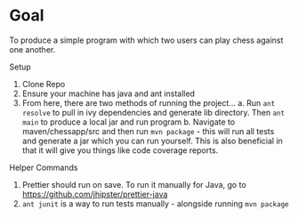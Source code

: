 # Goal

To produce a simple program with which two users can play chess against one another.

Setup

1. Clone Repo
2. Ensure your machine has java and ant installed
3. From here, there are two methods of running the project...
   a. Run `ant resolve` to pull in ivy dependencies and generate lib directory. Then `ant main` to produce a local jar and run program
   b. Navigate to maven/chessapp/src and then run `mvn package` - this will run all tests and generate a jar which you can run yourself.
   This is also beneficial in that it will give you things like code coverage reports.

Helper Commands

1. Prettier should run on save. To run it manually for Java, go to https://github.com/jhipster/prettier-java
2. `ant junit` is a way to run tests manually - alongside running `mvn package`
